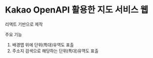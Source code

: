 # Kakao OpenAPI 활용한 지도 서비스 웹

리액트 기반으로 제작

주요 기능
1. 배경맵 위에 단위(특대)유역도 표출
2. 주소지 검색으로 해당하는 단위(특대)유역도 표출
